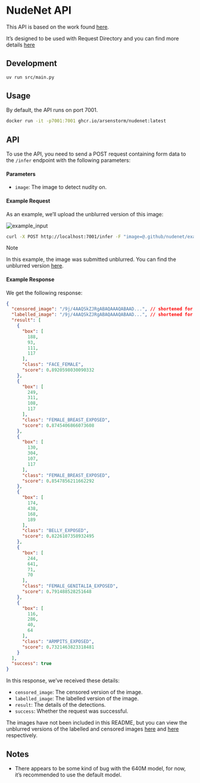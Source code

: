 # NudeNet API

This API is based on the work found
[here](https://github.com/notAI-team/NudeNet).

It’s designed to be used with Request Directory and you can find more details
[here](https://request.directory/nudenet)

## Development

```bash
uv run src/main.py
```

## Usage

By default, the API runs on port 7001.

```bash
docker run -it -p7001:7001 ghcr.io/arsenstorm/nudenet:latest
```

## API

To use the API, you need to send a POST request containing form data to the
`/infer` endpoint with the following parameters:

#### Parameters

- `image`: The image to detect nudity on.

#### Example Request

As an example, we’ll upload the unblurred version of this image:

<img src="../.github/nudenet/example_input_blurred.jpg" alt="example_input" style="max-width: 500px;">

```bash
curl -X POST http://localhost:7001/infer -F "image=@.github/nudenet/example_input.jpg"
```

> [!NOTE]
>
> In this example, the image was submitted unblurred. You can find the unblurred
> version [here](../.github/nudenet/example_input.jpg).

#### Example Response

We get the following response:

```json
{
  "censored_image": "/9j/4AAQSkZJRgABAQAAAQABAAD...", // shortened for brevity
  "labelled_image": "/9j/4AAQSkZJRgABAQAAAQABAAD...", // shortened for brevity
  "result": [
    {
      "box": [
        188,
        93,
        111,
        117
      ],
      "class": "FACE_FEMALE",
      "score": 0.8920598030090332
    },
    {
      "box": [
        249,
        311,
        108,
        117
      ],
      "class": "FEMALE_BREAST_EXPOSED",
      "score": 0.8745406866073608
    },
    {
      "box": [
        130,
        304,
        107,
        117
      ],
      "class": "FEMALE_BREAST_EXPOSED",
      "score": 0.8547856211662292
    },
    {
      "box": [
        174,
        438,
        168,
        189
      ],
      "class": "BELLY_EXPOSED",
      "score": 0.8226107358932495
    },
    {
      "box": [
        244,
        641,
        71,
        70
      ],
      "class": "FEMALE_GENITALIA_EXPOSED",
      "score": 0.791488528251648
    },
    {
      "box": [
        116,
        286,
        40,
        64
      ],
      "class": "ARMPITS_EXPOSED",
      "score": 0.7321463823318481
    }
  ],
  "success": true
}
```

In this response, we’ve received these details:

- `censored_image`: The censored version of the image.
- `labelled_image`: The labelled version of the image.
- `result`: The details of the detections.
- `success`: Whether the request was successful.

The images have not been included in this README, but you can view the unblurred
versions of the labelled and censored images
[here](../.github/nudenet/example_response_labelled.jpg) and
[here](../.github/nudenet/example_response_censored.jpg) respectively.

## Notes

- There appears to be some kind of bug with the 640M model, for now, it’s
  recommended to use the default model.
